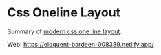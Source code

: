# Css Oneline Layout

Summary of [modern css one line layout](https://web.dev/one-line-layouts/).

Web: https://eloquent-bardeen-008389.netlify.app/


